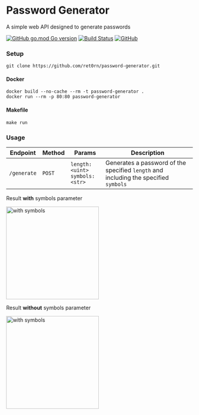 # Password Generator
A simple web API designed to generate passwords

[![GitHub go.mod Go version](https://img.shields.io/github/go-mod/go-version/ret0rn/password-generator?style=plastic)](https://github.com/ret0rn/password-generator/blob/main/go.mod) [![Build Status](https://img.shields.io/endpoint.svg?url=https%3A%2F%2Factions-badge.atrox.dev%2Fret0rn%2Fpassword-generator%2Fbadge%3Fref%3Dmain&style=plastic)](https://github.com/ret0rn/password-generator/actions) [![GitHub](https://img.shields.io/github/license/ret0rn/password-generator?style=plastic)](https://github.com/ret0rn/password-generator/blob/main/LICENCE)

### Setup

```
git clone https://github.com/ret0rn/password-generator.git
```


#### Docker
```
docker build --no-cache --rm -t password-generator .
docker run --rm -p 80:80 password-generator 
```

#### Makefile
```
make run
```

### Usage 

|Endpoint | Method | Params | Description|
|---------|--------|------------|--------|
|```/generate```| ```POST```| ```length: <uint>``` <br> ```symbols: <str>```| Generates a password of the specified ```length``` and including the specified ```symbols```


Result **with** symbols parameter


<img src="https://i.imgur.com/33ssQuy.jpg" width="250" alt="with symbols">


Result **without** symbols parameter

<img src="https://i.imgur.com/kNBeYPS.jpg" width="250" alt="with symbols">

